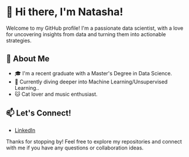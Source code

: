 # 👋 Hi there, I'm Natasha!

Welcome to my GitHub profile! I'm a passionate data scientist, with a love for uncovering insights from data and turning them into actionable strategies.

## 🚀 About Me
- 🎓 I'm a recent graduate with a Master's Degree in Data Science.
- 🧠 Currently diving deeper into Machine Learning/Unsupervised Learning..
- 🐱 Cat lover and music enthusiast.

## 📫 Let's Connect!
- [LinkedIn](https://www.linkedin.com/in/natmedwards/)

Thanks for stopping by! Feel free to explore my repositories and connect with me if you have any questions or collaboration ideas.
